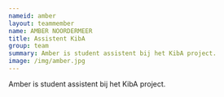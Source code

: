 ```yaml
---
nameid: amber
layout: teammember
name: AMBER NOORDERMEER
title: Assistent KibA
group: team
summary: Amber is student assistent bij het KibA project. 
image: /img/amber.jpg
---
```


Amber is student assistent bij het KibA project. 

